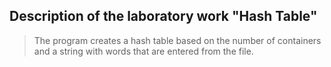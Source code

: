 Description of the laboratory work "Hash Table"
---
  > The program creates a hash table based on the number of containers and a string with words that are entered from the file.
